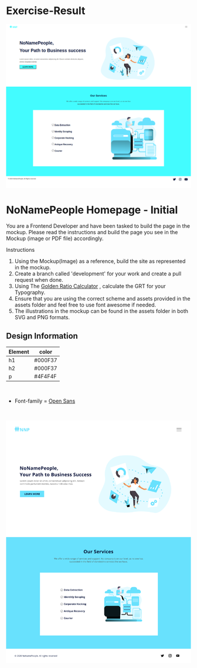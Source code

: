 # Exercise-Result

![Result](Exercise-Result.png)

# NoNamePeople Homepage - Initial

You are a Frontend Developer and have been tasked to build the page in the mockup. Please read the instructions and build the page you see in the Mockup (image or PDF file) accordingly.

Instructions

1. Using the Mockup(Image) as a reference, build the site as represented in the mockup.
1. Create a branch called 'development' for your work and create a pull request when done.
1. Using The [Golden Ratio Calculator](https://grtcalculator.com/) , calculate the GRT for your Typography.
1. Ensure that you are using the correct scheme and assets provided in the assets folder and feel free to use font awesome if needed.
1. The illustrations in the mockup can be found in the assets folder in both SVG and PNG formats.

## Design Information

| Element | color   |
| ------- | ------- |
| h1      | #000F37 |
| h2      | #000F37 |
| p       | #4F4F4F |

<br>

- Font-family = [Open Sans](https://fonts.google.com/specimen/Open+Sans?query=Open+Sans&selection.family=Open+Sans&sidebar.open=true)

<br>

![alt-text](NNP.png "Reference Image")
